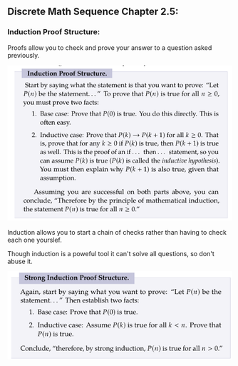 ## Discrete Math Sequence Chapter 2.5:
### Induction Proof Structure:
Proofs allow you to check and prove your answer to a question asked previously.

![alt text](image-6.png)

Induction allows you to start a chain of checks rather than having to check each one yourslef.

Though induction is a poweful tool it can't solve all questions, so don't abuse it.

![alt text](image-7.png)